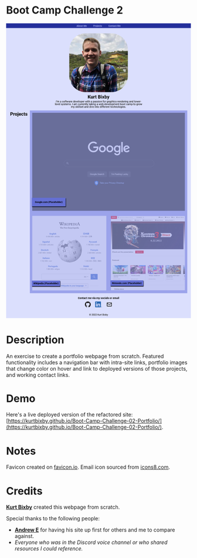# Boot Camp Challenge 2
![Screenshot of the website](docs/images/site-screenshot.png)

Description
=====
An exercise to create a portfolio webpage from scratch. Featured functionality includes a navigation bar with intra-site links, portfolio images that change color on hover and link to deployed versions of those projects, and working contact links.

Demo
=====
Here's a live deployed version of the refactored site: [https://kurtbixby.github.io/Boot-Camp-Challenge-02-Portfolio/](https://kurtbixby.github.io/Boot-Camp-Challenge-02-Portfolio/).

Notes
=====
Favicon created on [favicon.io](https://favicon.io).
Email icon sourced from [icons8.com](https://icons8.com).

Credits
=====
__[Kurt Bixby](https://github.com/kurtbixby)__ created this webpage from scratch.

Special thanks to the following people:
* __[Andrew E](https://github.com/Andrew87E)__ for having his site up first for others and me to compare against.
* _Everyone who was in the Discord voice channel or who shared resources I could reference._